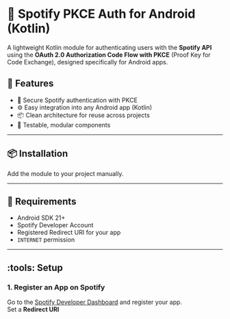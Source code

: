# :musical_note: Spotify PKCE Auth for Android (Kotlin)

A lightweight Kotlin module for authenticating users with the **Spotify API** using the **OAuth 2.0 Authorization Code Flow with PKCE** (Proof Key for Code Exchange), designed specifically for Android apps.

## :rocket: Features

- :closed_lock_with_key: Secure Spotify authentication with PKCE
- :gear: Easy integration into any Android app (Kotlin)
- :package: Clean architecture for reuse across projects
- :test_tube: Testable, modular components

---

## :package: Installation

Add the module to your project manually.

---

## :wrench: Requirements

- Android SDK 21+
- Spotify Developer Account
- Registered Redirect URI for your app
- `INTERNET` permission

---

## :tools: Setup

### 1. Register an App on Spotify
Go to the [Spotify Developer Dashboard](https://developer.spotify.com/dashboard) and register your app.  
Set a **Redirect URI**

